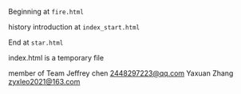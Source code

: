 Beginning at `fire.html`

history introduction at `index_start.html`

End at `star.html`

index.html is a temporary file

member of Team 
Jeffrey chen 2448297223@qq.com
Yaxuan Zhang zyxleo2021@163.com
